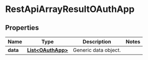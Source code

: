 
# RestApiArrayResultOAuthApp

## Properties
Name | Type | Description | Notes
------------ | ------------- | ------------- | -------------
**data** | [**List&lt;OAuthApp&gt;**](OAuthApp.md) | Generic data object. | 



